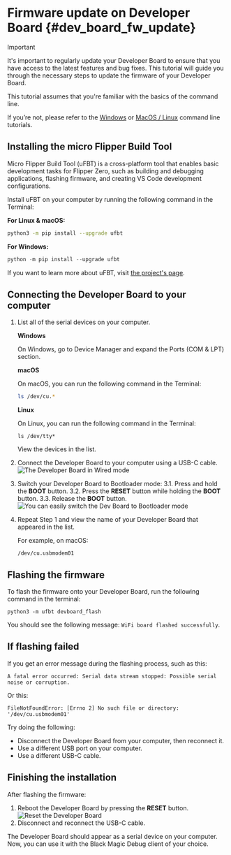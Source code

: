 # Firmware update on Developer Board {#dev_board_fw_update}

> [!IMPORTANT] 
> 
> It's important to regularly update your Developer Board to ensure that you have access to the latest features and bug fixes. 
> This tutorial will guide you through the necessary steps to update the firmware of your Developer Board.

This tutorial assumes that you're familiar with the basics of the command line. 

If you’re not, please refer to the [Windows](https://www.digitalcitizen.life/command-prompt-how-use-basic-commands/) or [MacOS / Linux](https://ubuntu.com/tutorials/command-line-for-beginners#1-overview) command line tutorials.

## Installing the micro Flipper Build Tool

Micro Flipper Build Tool (uFBT) is a cross-platform tool that enables basic development tasks for Flipper Zero, such as building and debugging applications, flashing firmware, and creating VS Code development configurations.

Install uFBT on your computer by running the following command in the Terminal:

**For Linux & macOS:**

```bash
python3 -m pip install --upgrade ufbt
```

**For Windows:**

```powershell
python -m pip install --upgrade ufbt
```

If you want to learn more about uFBT, visit [the project's page](https://pypi.org/project/ufbt/).

## Connecting the Developer Board to your computer

1. List all of the serial devices on your computer.

    **Windows**

    On Windows, go to Device Manager and expand the Ports (COM & LPT) section.

    **macOS**

    On macOS, you can run the following command in the Terminal:
    ```bash
    ls /dev/cu.*
    ```

    **Linux**

    On Linux, you can run the following command in the Terminal:
    ```text
    ls /dev/tty*
    ```
    View the devices in the list.
2. Connect the Developer Board to your computer using a USB-C cable.
![The Developer Board in Wired mode](https://github.com/user-attachments/assets/d13e4e90-d83d-45bf-8787-6eadba590795)
4. Switch your Developer Board to Bootloader mode:
    3.1.  Press and hold the **BOOT** button.
    3.2.  Press the **RESET** button while holding the **BOOT** button.
    3.3. Release the **BOOT** button.
   ![You can easily switch the Dev Board to Bootloader mode](https://github.com/user-attachments/assets/aecc957f-f37b-4bec-af9f-9efd4837152e)
6. Repeat Step 1 and view the name of your Developer Board that appeared in the list.

    For example, on macOS:

    ```shell
    /dev/cu.usbmodem01
    ```

## Flashing the firmware

To flash the firmware onto your Developer Board, run the following command in the terminal:

```shell
python3 -m ufbt devboard_flash
```

You should see the following message: `WiFi board flashed successfully`.

## If flashing failed

If you get an error message during the flashing process, such as this:

```shell
A fatal error occurred: Serial data stream stopped: Possible serial noise or corruption.
```

Or this:

```shell
FileNotFoundError: [Errno 2] No such file or directory: '/dev/cu.usbmodem01'
```

Try doing the following:
* Disconnect the Developer Board from your computer, then reconnect it.
* Use a different USB port on your computer.
* Use a different USB-C cable.

## Finishing the installation

After flashing the firmware:
1. Reboot the Developer Board by pressing the **RESET** button. ![Reset the Developer Board](https://github.com/user-attachments/assets/7527dd7b-eaa5-4fac-8d67-7ba52e552756)
3. Disconnect and reconnect the USB-C cable.

The Developer Board should appear as a serial device on your computer. Now, you can use it with the Black Magic Debug client of your choice.
